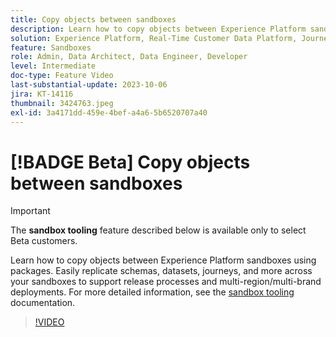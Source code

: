 ```yaml
---
title: Copy objects between sandboxes
description: Learn how to copy objects between Experience Platform sandboxes using packages. Easily replicate schemas, datasets, journeys, and more across your sandboxes.
solution: Experience Platform, Real-Time Customer Data Platform, Journey Optimizer
feature: Sandboxes
role: Admin, Data Architect, Data Engineer, Developer
level: Intermediate
doc-type: Feature Video
last-substantial-update: 2023-10-06
jira: KT-14116
thumbnail: 3424763.jpeg
exl-id: 3a4171dd-459e-4bef-a4a6-5b6520707a40
---
```

# [!BADGE Beta] Copy objects between sandboxes

>[!IMPORTANT]
>
>The **sandbox tooling** feature described below is available only to select Beta customers.

Learn how to copy objects between Experience Platform sandboxes using packages. Easily replicate schemas, datasets, journeys, and more across your sandboxes to support release processes and multi-region/multi-brand deployments. For more detailed information, see the [sandbox tooling](https://experienceleague.adobe.com/docs/experience-platform/sandbox/ui/sandbox-tooling.html) documentation. 

>[!VIDEO](https://video.tv.adobe.com/v/3424763/?learn=on)

